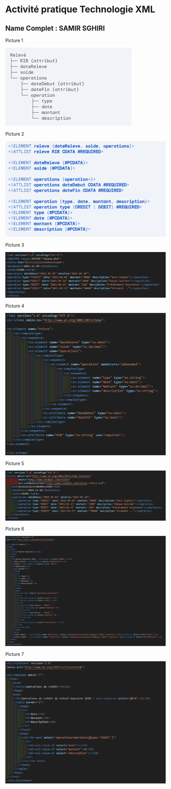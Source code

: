 
<h1>Activité pratique Technologie XML</h1>
<h2>Name Complet : SAMIR SGHIRI</h2>
<div>
<p>Picture 1</p>
<img src="Pictures/Q1.png"/>
</div>
<div>
<p>Picture 2</p>
<img src="Pictures/Q2-structure.png"/>
</div>
<div>
<p>Picture 3</p>
<img src="Pictures/Q2-structure-exemple.png"/>
</div>
<div>
<p>Picture 4</p>
<img src="Pictures/Q3Schema.png"/>
</div>
<div>
<p>Picture 5</p>
<img src="Pictures/Q3SchemaValid.png"/>
</div>
<div>
<p>Picture 6</p>
<img src="Pictures/Q4afficherLesDonnees.png"/>
</div>
<div>
<p>Picture 7</p>
<img src="Pictures/Q5operationCredit.png"/>
</div>


